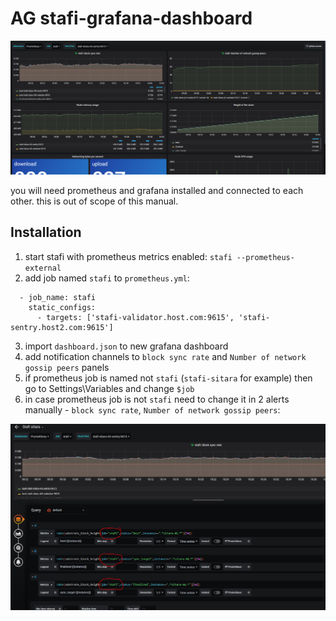 # AG stafi-grafana-dashboard

![dashboard](https://github.com/AGx10k/stafi-grafana-dashboard/blob/master/stafi-grafana-dashboard.png?raw=true)

you will need prometheus and grafana installed and connected to each other. this is out of scope of this manual.

## Installation
1. start stafi with prometheus metrics enabled: `stafi --prometheus-external`
2. add job named `stafi` to `prometheus.yml`:
```
  - job_name: stafi
    static_configs:
      - targets: ['stafi-validator.host.com:9615', 'stafi-sentry.host2.com:9615']

```

3. import `dashboard.json` to new grafana dashboard
4. add notification channels to `block sync rate` and `Number of network gossip peers` panels
5. if prometheus job is named not `stafi` (`stafi-sitara` for example) then go to Settings\Variables and change `$job`
6. in case prometheus job is not `stafi` need to change it in 2 alerts manually - `block sync rate`, `Number of network gossip peers`:

![dashboard](https://github.com/AGx10k/stafi-grafana-dashboard/blob/master/stafi-grafana-dashboard-jobname-change.png?raw=true)
